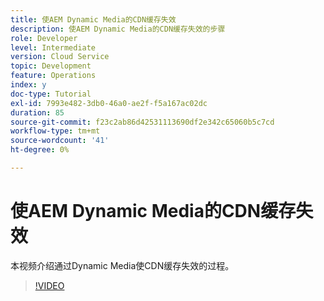 ```yaml
---
title: 使AEM Dynamic Media的CDN缓存失效
description: 使AEM Dynamic Media的CDN缓存失效的步骤
role: Developer
level: Intermediate
version: Cloud Service
topic: Development
feature: Operations
index: y
doc-type: Tutorial
exl-id: 7993e482-3db0-46a0-ae2f-f5a167ac02dc
duration: 85
source-git-commit: f23c2ab86d42531113690df2e342c65060b5c7cd
workflow-type: tm+mt
source-wordcount: '41'
ht-degree: 0%

---
```


# 使AEM Dynamic Media的CDN缓存失效

本视频介绍通过Dynamic Media使CDN缓存失效的过程。

>[!VIDEO](https://video.tv.adobe.com/v/335457?quality=12&learn=on)

